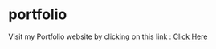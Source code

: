 # portfolio
  Visit my Portfolio website by clicking on this link : [Click Here](https://atya4011.github.io/portfolio/)
